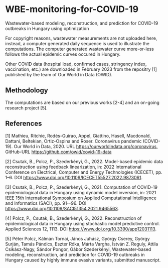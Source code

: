 # WBE-monitoring-for-COVID-19
Wastewater-based modeling, reconstruction, and prediction for COVID-19 outbreaks in Hungary using optimization

For copyright reasons, wastewater measurements are not uploaded here, instead, a computer generated daily sequence is used to illustrate the computations. The computer generated wastewater curve more-or-less follows the actual epidemic curves occured in Hungary.

Other COVID data (hospital load, confirmed cases, stringency index, vaccination, etc.) are downloaded in February 2023 from the repositry [1] published by the team of Our World in Data (OWID).

Methodology
-----------

The computations are based on our previous works [2-4] and an on-going research project [5].

References
----------

[1] Mathieu, Ritchie, Rodés-Guirao, Appel, Giattino, Hasell, Macdonald, Dattani, Beltekian, Ortiz-Ospina and Roser. Coronavirus pandemic (COVID-19). Our World in Data, 2020. URL https://ourworldindata.org/coronavirus, GitHub-URL https://github.com/owid/covid-19-data

[2] Csutak, B., Polcz, P., Szederkényi, G., 2022. Model-based epidemic data reconstruction using feedback linearization, in: 2022 International Conference on Electrical, Computer and Energy Technologies (ICECET), pp. 1–6. DOI https://www.doi.org/10.1109/ICECET55527.2022.9873061.

[3] Csutak, B., Polcz, P., Szederkényi, G., 2021. Computation of COVID-19 epidemiological data in Hungary using dynamic model inversion, in: 2021 IEEE 15th International Symposium on Applied Computational Intelligence and Informatics (SACI), pp. 91--96. DOI https://www.doi.org/10.1109/SACI51354.2021.9465563.

[4] Polcz, P., Csutak, B., Szederkényi, G., 2022. Reconstruction of epidemiological data in Hungary using stochastic model predictive control. Applied Sciences 12, 1113. DOI https://www.doi.org/10.3390/app12031113.

[5] Péter Polcz, Kálmán Tornai, János Juhász, György Cserey, György Surján, Tamás Pándics, Eszter Róka, Márta Vargha, István Z. Reguly, Attila Csikász-Nagy, Sándor Pongor, Gábor Szederkényi, Wastewater-based modeling, reconstruction, and prediction for COVID-19 outbreaks in Hungary caused by highly immune evasive variants, submitted manuscript.